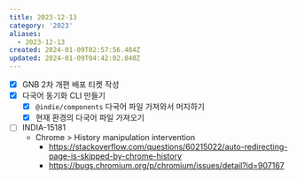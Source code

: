 ```yaml
---
title: 2023-12-13
category: '2023'
aliases:
  - 2023-12-13
created: 2024-01-09T02:57:56.484Z
updated: 2024-01-09T04:42:02.040Z
---
```


- [x] GNB 2차 개편 배포 티켓 작성
- [x] 다국어 동기화 CLI 만들기
  - [x] `@indie/components` 다국어 파일 가져와서 머지하기
  - [x] 현재 환경의 다국어 파일 가져오기
- [ ] INDIA-15181
  - Chrome > History manipulation intervention
    - https://stackoverflow.com/questions/60215022/auto-redirecting-page-is-skipped-by-chrome-history
    - https://bugs.chromium.org/p/chromium/issues/detail?id=907167
